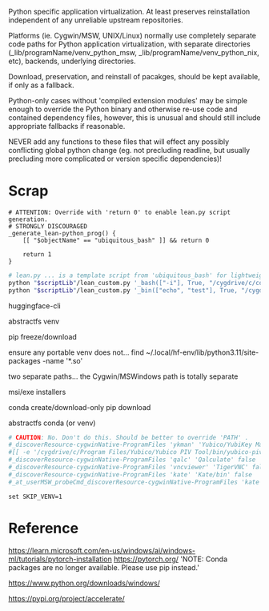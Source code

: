 
Python specific application virtualization. At least preserves reinstallation independent of any unreliable upstream repositories.  

Platforms (ie. Cygwin/MSW, UNIX/Linux) normally use completely separate code paths for Python application virtualization, with separate directories (_lib/programName/venv_python_msw, _lib/programName/venv_python_nix, etc), backends, underlying directories.

Download, preservation, and reinstall of pacakges, should be kept available, if only as a fallback.

Python-only cases without 'compiled extension modules' may be simple enough to override the Python binary and otherwise re-use code and contained dependency files, however, this is unusual and should still include appropriate fallbacks if reasonable.



NEVER add any functions to these files that will effect any possibly conflicting global python change (eg. not precluding readline, but usually precluding more complicated or version specific dependencies)!



# Scrap


```
# ATTENTION: Override with 'return 0' to enable lean.py script generation.
# STRONGLY DISCOURAGED
_generate_lean-python_prog() {
	[[ "$objectName" == "ubiquitous_bash" ]] && return 0
	
	return 1
}
```

```bash
# lean.py ... is a template script from 'ubiquitous_bash' for lightweight manual changes
python "$scriptLib"/lean_custom.py '_bash(["-i"], True, "/cygdrive/c/core/infrastructure/ubiquitous_bash/lean.sh")'
python "$scriptLib"/lean_custom.py '_bin(["echo", "test"], True, "/cygdrive/c/core/infrastructure/ubiquitous_bash/lean.sh")'
```




huggingface-cli

abstractfs venv

pip freeze/download

ensure any portable venv does not...
find ~/.local/hf-env/lib/python3.11/site-packages -name '*.so'



two separate paths... the Cygwin/MSWindows path is totally separate



msi/exe installers

conda create/download-only
pip download

abstractfs conda (or venv)


```bash
# CAUTION: No. Don't do this. Should be better to override 'PATH' .
#_discoverResource-cygwinNative-ProgramFiles 'ykman' 'Yubico/YubiKey Manager' false
#[[ -e '/cygdrive/c/Program Files/Yubico/Yubico PIV Tool/bin/yubico-piv-tool.exe' ]] && _discoverResource-cygwinNative-ProgramFiles 'yubico-piv-tool' 'Yubico/Yubico PIV Tool/bin' false
#_discoverResource-cygwinNative-ProgramFiles 'qalc' 'Qalculate' false
#_discoverResource-cygwinNative-ProgramFiles 'vncviewer' 'TigerVNC' false '_workaround_cygwin_tmux '
#_discoverResource-cygwinNative-ProgramFiles 'kate' 'Kate/bin' false
#_at_userMSW_probeCmd_discoverResource-cygwinNative-ProgramFiles 'kate' 'Kate/bin' false > /dev/null 2>&1
```


```batch
set SKIP_VENV=1
```


# Reference

https://learn.microsoft.com/en-us/windows/ai/windows-ml/tutorials/pytorch-installation
https://pytorch.org/
 'NOTE: Conda packages are no longer available. Please use pip instead.'

https://www.python.org/downloads/windows/


https://pypi.org/project/accelerate/





